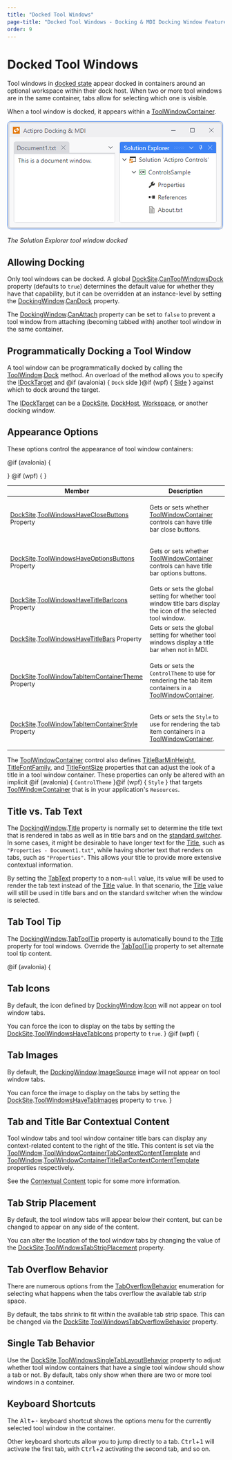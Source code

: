 ```yaml
---
title: "Docked Tool Windows"
page-title: "Docked Tool Windows - Docking & MDI Docking Window Features"
order: 9
---
```

# Docked Tool Windows

Tool windows in [docked state](docking-window-states.md) appear docked in containers around an optional workspace within their dock host.  When two or more tool windows are in the same container, tabs allow for selecting which one is visible.

When a tool window is docked, it appears within a [ToolWindowContainer](xref:@ActiproUIRoot.Controls.Docking.ToolWindowContainer).

![Screenshot](../images/state-docked.png)

*The Solution Explorer tool window docked*

## Allowing Docking

Only tool windows can be docked.  A global [DockSite](xref:@ActiproUIRoot.Controls.Docking.DockSite).[CanToolWindowsDock](xref:@ActiproUIRoot.Controls.Docking.DockSite.CanToolWindowsDock) property (defaults to `true`) determines the default value for whether they have that capability, but it can be overridden at an instance-level by setting the [DockingWindow](xref:@ActiproUIRoot.Controls.Docking.DockingWindow).[CanDock](xref:@ActiproUIRoot.Controls.Docking.DockingWindow.CanDock) property.

The [DockingWindow](xref:@ActiproUIRoot.Controls.Docking.DockingWindow).[CanAttach](xref:@ActiproUIRoot.Controls.Docking.DockingWindow.CanAttach) property can be set to `false` to prevent a tool window from attaching (becoming tabbed with) another tool window in the same container.

## Programmatically Docking a Tool Window

A tool window can be programmatically docked by calling the [ToolWindow](xref:@ActiproUIRoot.Controls.Docking.ToolWindow).[Dock](xref:@ActiproUIRoot.Controls.Docking.ToolWindow.Dock*) method.  An overload of the method allows you to specify the [IDockTarget](xref:@ActiproUIRoot.Controls.Docking.IDockTarget) and @if (avalonia) { `Dock` side }@if (wpf) { [Side](xref:@ActiproUIRoot.Controls.Side) } against which to dock around the target.

The [IDockTarget](xref:@ActiproUIRoot.Controls.Docking.IDockTarget) can be a [DockSite](xref:@ActiproUIRoot.Controls.Docking.DockSite), [DockHost](xref:@ActiproUIRoot.Controls.Docking.DockHost), [Workspace](xref:@ActiproUIRoot.Controls.Docking.Workspace), or another docking window.

## Appearance Options

These options control the appearance of tool window containers:

<table>
<thead>

<tr>
<th>Member</th>
<th>Description</th>
</tr>

</thead>
<tbody>

<tr>
<td>

[DockSite](xref:@ActiproUIRoot.Controls.Docking.DockSite).[ToolWindowsHaveCloseButtons](xref:@ActiproUIRoot.Controls.Docking.DockSite.ToolWindowsHaveCloseButtons) Property

</td>
<td>

Gets or sets whether [ToolWindowContainer](xref:@ActiproUIRoot.Controls.Docking.ToolWindowContainer) controls can have title bar close buttons.

</td>
</tr>

<tr>
<td>

[DockSite](xref:@ActiproUIRoot.Controls.Docking.DockSite).[ToolWindowsHaveOptionsButtons](xref:@ActiproUIRoot.Controls.Docking.DockSite.ToolWindowsHaveOptionsButtons) Property

</td>
<td>

Gets or sets whether [ToolWindowContainer](xref:@ActiproUIRoot.Controls.Docking.ToolWindowContainer) controls can have title bar options buttons.

</td>
</tr>

<tr>
<td>

[DockSite](xref:@ActiproUIRoot.Controls.Docking.DockSite).[ToolWindowsHaveTitleBarIcons](xref:@ActiproUIRoot.Controls.Docking.DockSite.ToolWindowsHaveTitleBarIcons) Property

</td>
<td>Gets or sets the global setting for whether tool window title bars display the icon of the selected tool window.</td>
</tr>

<tr>
<td>

[DockSite](xref:@ActiproUIRoot.Controls.Docking.DockSite).[ToolWindowsHaveTitleBars](xref:@ActiproUIRoot.Controls.Docking.DockSite.ToolWindowsHaveTitleBars) Property

</td>
<td>Gets or sets the global setting for whether tool windows display a title bar when not in MDI.</td>
</tr>

@if (avalonia) {
<tr>
<td>

[DockSite](xref:@ActiproUIRoot.Controls.Docking.DockSite).[ToolWindowTabItemContainerTheme](xref:@ActiproUIRoot.Controls.Docking.DockSite.ToolWindowTabItemContainerTheme) Property

</td>
<td>

Gets or sets the `ControlTheme` to use for rendering the tab item containers in a [ToolWindowContainer](xref:@ActiproUIRoot.Controls.Docking.ToolWindowContainer).

</td>
</tr>
}
@if (wpf) {
<tr>
<td>

[DockSite](xref:@ActiproUIRoot.Controls.Docking.DockSite).[ToolWindowTabItemContainerStyle](xref:@ActiproUIRoot.Controls.Docking.DockSite.ToolWindowTabItemContainerStyle) Property

</td>
<td>

Gets or sets the `Style` to use for rendering the tab item containers in a [ToolWindowContainer](xref:@ActiproUIRoot.Controls.Docking.ToolWindowContainer).

</td>
</tr>
}

</tbody>
</table>

The [ToolWindowContainer](xref:@ActiproUIRoot.Controls.Docking.ToolWindowContainer) control also defines [TitleBarMinHeight](xref:@ActiproUIRoot.Controls.Docking.ToolWindowContainer.TitleBarMinHeight), [TitleFontFamily](xref:@ActiproUIRoot.Controls.Docking.ToolWindowContainer.TitleFontFamily), and [TitleFontSize](xref:@ActiproUIRoot.Controls.Docking.ToolWindowContainer.TitleFontSize) properties that can adjust the look of a title in a tool window container.  These properties can only be altered with an implicit @if (avalonia) { `ControlTheme` }@if (wpf) { `Style` } that targets [ToolWindowContainer](xref:@ActiproUIRoot.Controls.Docking.ToolWindowContainer) that is in your application's `Resources`.

## Title vs. Tab Text

The [DockingWindow](xref:@ActiproUIRoot.Controls.Docking.DockingWindow).[Title](xref:@ActiproUIRoot.Controls.Docking.DockingWindow.Title) property is normally set to determine the title text that is rendered in tabs as well as in title bars and on the [standard switcher](switchers.md).  In some cases, it might be desirable to have longer text for the [Title](xref:@ActiproUIRoot.Controls.Docking.DockingWindow.Title), such as `"Properties - Document1.txt"`, while having shorter text that renders on tabs, such as `"Properties"`.  This allows your title to provide more extensive contextual information.

By setting the [TabText](xref:@ActiproUIRoot.Controls.Docking.DockingWindow.TabText) property to a non-`null` value, its value will be used to render the tab text instead of the [Title](xref:@ActiproUIRoot.Controls.Docking.DockingWindow.Title) value.  In that scenario, the [Title](xref:@ActiproUIRoot.Controls.Docking.DockingWindow.Title) value will still be used in title bars and on the standard switcher when the window is selected.

## Tab Tool Tip

The [DockingWindow](xref:@ActiproUIRoot.Controls.Docking.DockingWindow).[TabToolTip](xref:@ActiproUIRoot.Controls.Docking.DockingWindow.TabToolTip) property is automatically bound to the [Title](xref:@ActiproUIRoot.Controls.Docking.DockingWindow.Title) property for tool windows.  Override the [TabToolTip](xref:@ActiproUIRoot.Controls.Docking.DockingWindow.TabToolTip) property to set alternate tool tip content.

@if (avalonia) {
## Tab Icons

By default, the icon defined by [DockingWindow](xref:@ActiproUIRoot.Controls.Docking.DockingWindow).[Icon](xref:@ActiproUIRoot.Controls.Docking.DockingWindow.Icon) will not appear on tool window tabs.

You can force the icon to display on the tabs by setting the [DockSite](xref:@ActiproUIRoot.Controls.Docking.DockSite).[ToolWindowsHaveTabIcons](xref:@ActiproUIRoot.Controls.Docking.DockSite.ToolWindowsHaveTabIcons) property to `true`.
}
@if (wpf) {
## Tab Images

By default, the [DockingWindow](xref:@ActiproUIRoot.Controls.Docking.DockingWindow).[ImageSource](xref:@ActiproUIRoot.Controls.Docking.DockingWindow.ImageSource) image will not appear on tool window tabs.

You can force the image to display on the tabs by setting the [DockSite](xref:@ActiproUIRoot.Controls.Docking.DockSite).[ToolWindowsHaveTabImages](xref:@ActiproUIRoot.Controls.Docking.DockSite.ToolWindowsHaveTabImages) property to `true`.
}

## Tab and Title Bar Contextual Content

Tool window tabs and tool window container title bars can display any context-related content to the right of the title.  This content is set via the [ToolWindow](xref:@ActiproUIRoot.Controls.Docking.ToolWindow).[ToolWindowContainerTabContextContentTemplate](xref:@ActiproUIRoot.Controls.Docking.ToolWindow.ToolWindowContainerTabContextContentTemplate) and [ToolWindow](xref:@ActiproUIRoot.Controls.Docking.ToolWindow).[ToolWindowContainerTitleBarContextContentTemplate](xref:@ActiproUIRoot.Controls.Docking.ToolWindow.ToolWindowContainerTitleBarContextContentTemplate) properties respectively.

See the [Contextual Content](../docking-window-features/contextual-content.md) topic for some more information.

## Tab Strip Placement

By default, the tool window tabs will appear below their content, but can be changed to appear on any side of the content.

You can alter the location of the tool window tabs by changing the value of the [DockSite](xref:@ActiproUIRoot.Controls.Docking.DockSite).[ToolWindowsTabStripPlacement](xref:@ActiproUIRoot.Controls.Docking.DockSite.ToolWindowsTabStripPlacement) property.

## Tab Overflow Behavior

There are numerous options from the [TabOverflowBehavior](xref:@ActiproUIRoot.Controls.Docking.TabOverflowBehavior) enumeration for selecting what happens when the tabs overflow the available tab strip space.

By default, the tabs shrink to fit within the available tab strip space.  This can be changed via the [DockSite](xref:@ActiproUIRoot.Controls.Docking.DockSite).[ToolWindowsTabOverflowBehavior](xref:@ActiproUIRoot.Controls.Docking.DockSite.ToolWindowsTabOverflowBehavior) property.

## Single Tab Behavior

Use the [DockSite](xref:@ActiproUIRoot.Controls.Docking.DockSite).[ToolWindowsSingleTabLayoutBehavior](xref:@ActiproUIRoot.Controls.Docking.DockSite.ToolWindowsSingleTabLayoutBehavior) property to adjust whether tool window containers that have a single tool window should show a tab or not.  By default, tabs only show when there are two or more tool windows in a container.

## Keyboard Shortcuts

The <kbd>Alt</kbd>+<kbd>-</kbd> keyboard shortcut shows the options menu for the currently selected tool window in the container.

Other keyboard shortcuts allow you to jump directly to a tab. <kbd>Ctrl</kbd>+<kbd>1</kbd> will activate the first tab, with <kbd>Ctrl</kbd>+<kbd>2</kbd> activating the second tab, and so on.
